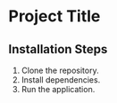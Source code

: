 # Project Title
## Installation Steps
1. Clone the repository.
2. Install dependencies.
3. Run the application.

